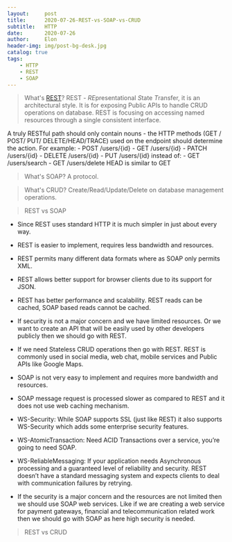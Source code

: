 ```yaml
---
layout:     post
title:      2020-07-26-REST-vs-SOAP-vs-CRUD
subtitle:   HTTP
date:       2020-07-26
author:     Elon
header-img: img/post-bg-desk.jpg
catalog: true
tags:
    - HTTP
    - REST
    - SOAP
---
```


> What's [REST](https://restfulapi.net/)?
REST - *RE*presentational *S*tate *T*ransfer, it is an architectural style. It is for exposing Public APIs to handle CRUD operations on database. REST is focusing on accessing named resources through a single consistent interface.

A truly RESTful path should only contain nouns - the HTTP methods (GET / POST/ PUT/ DELETE/HEAD/TRACE) used on the endpoint should determine the action. For example:
	- POST /users/{id}
	- GET /users/{id}
	- PATCH /users/{id}
	- DELETE /users/{id}
	- PUT /users/{id}
instead of:
	- GET /users/search
	- GET /users/delete
HEAD is similar to GET


> What's SOAP?
A protocol.

> What's CRUD?
Create/Read/Update/Delete on database management operations.

> REST vs SOAP
- Since REST uses standard HTTP it is much simpler in just about every way.
- REST is easier to implement, requires less bandwidth and resources.
- REST permits many different data formats where as SOAP only permits XML.
- REST allows better support for browser clients due to its support for JSON.
- REST has better performance and scalability. REST reads can be cached, SOAP based reads cannot be cached.
- If security is not a major concern and we have limited resources. Or we want to create an API that will be easily used by other developers publicly then we should go with REST.
- If we need Stateless CRUD operations then go with REST.
REST is commonly used in social media, web chat, mobile services and Public APIs like Google Maps.

- SOAP is not very easy to implement and requires more bandwidth and resources.
- SOAP message request is processed slower as compared to REST and it does not use web caching mechanism.
- WS-Security: While SOAP supports SSL (just like REST) it also supports WS-Security which adds some enterprise security features.
- WS-AtomicTransaction: Need ACID Transactions over a service, you’re going to need SOAP.
- WS-ReliableMessaging: If your application needs Asynchronous processing and a guaranteed level of reliability and security. REST doesn’t have a standard messaging system and expects clients to deal with communication failures by retrying.
- If the security is a major concern and the resources are not limited then we should use SOAP web services. Like if we are creating a web service for payment gateways, financial and telecommunication related work then we should go with SOAP as here high security is needed.

> REST vs CRUD